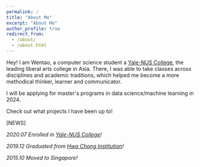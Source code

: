 ```yaml
---
permalink: /
title: "About Me"
excerpt: "About Me"
author_profile: true
redirect_from: 
  - /about/
  - /about.html
---
```


Hey! I am Wentao, a computer science student a [Yale-NUS College](https://www.yale-nus.edu.sg/), the leading liberal arts college in Asia. There, I was able to take classes across disciplines and academic traditions, which helped me become a more methodical thinker, learner and communicator.

I will be applying for master's programs in data science/machine learning in 2024.

Check out what projects I have been up to!

[NEWS]

*2020.07 Enrolled in [Yale-NUS College](https://www.yale-nus.edu.sg/)!*

*2019.12 Graduated from [Hwa Chong Institution](https://www.hci.edu.sg/)!*

*2015.10 Moved to Singapore!*



